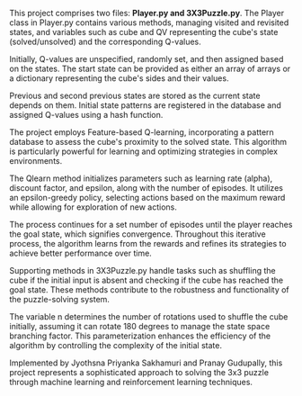 This project comprises two files: **Player.py and 3X3Puzzle.py**. 
The Player class in Player.py contains various methods, managing visited and revisited states, and variables such as cube and QV representing the cube's state (solved/unsolved) and the corresponding Q-values.

Initially, Q-values are unspecified, randomly set, and then assigned based on the states. The start state can be provided as either an array of arrays or a dictionary representing the cube's sides and their values.

Previous and second previous states are stored as the current state depends on them. Initial state patterns are registered in the database and assigned Q-values using a hash function.

The project employs Feature-based Q-learning, incorporating a pattern database to assess the cube's proximity to the solved state. This algorithm is particularly powerful for learning and optimizing strategies in complex environments.

The Qlearn method initializes parameters such as learning rate (alpha), discount factor, and epsilon, along with the number of episodes. It utilizes an epsilon-greedy policy, selecting actions based on the maximum reward while allowing for exploration of new actions.

The process continues for a set number of episodes until the player reaches the goal state, which signifies convergence. Throughout this iterative process, the algorithm learns from the rewards and refines its strategies to achieve better performance over time.

Supporting methods in 3X3Puzzle.py handle tasks such as shuffling the cube if the initial input is absent and checking if the cube has reached the goal state. These methods contribute to the robustness and functionality of the puzzle-solving system.

The variable n determines the number of rotations used to shuffle the cube initially, assuming it can rotate 180 degrees to manage the state space branching factor. This parameterization enhances the efficiency of the algorithm by controlling the complexity of the initial state.

Implemented by Jyothsna Priyanka Sakhamuri and Pranay Gudupally, this project represents a sophisticated approach to solving the 3x3 puzzle through machine learning and reinforcement learning techniques.

